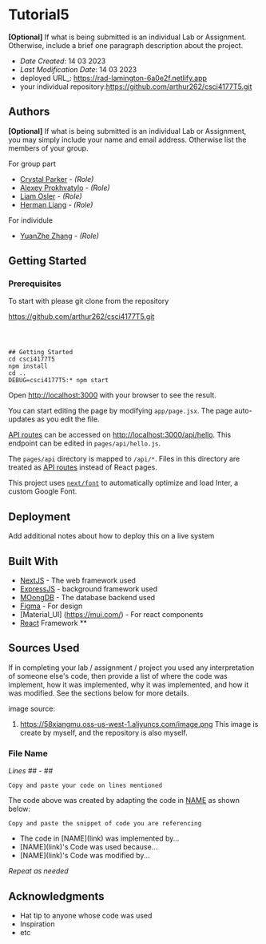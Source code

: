 <!--- The following README.md sample file was adapted from https://gist.github.com/PurpleBooth/109311bb0361f32d87a2#file-readme-template-md by Gabriella Mosquera for academic use --->
<!--- You may delete any comments in this sample README.md file. If needing to use as a .txt file then simply delete all comments, edit as needed, and save as a README.txt file --->

# Tutorial5

**[Optional]** If what is being submitted is an individual Lab or Assignment. Otherwise, include a brief one paragraph description about the project.

- _Date Created_: 14 03 2023
- _Last Modification Date_: 14 03 2023
- deployed URL\_: https://rad-lamington-6a0e2f.netlify.app
- your individual repository:https://github.com/arthur262/csci4177T5.git

## Authors

**[Optional]** If what is being submitted is an individual Lab or Assignment, you may simply include your name and email address. Otherwise list the members of your group.

For group part

- [Crystal Parker](cr838048@dal.ca) - _(Role)_
- [Alexey Prokhvatylo](alexey@dal.ca) - _(Role)_
- [Liam Osler](liam.osler@dal.ca) - _(Role)_
- [Herman Liang](yiqunliang@dal.ca) - _(Role)_

For individule

- [YuanZhe Zhang](yn680471@dal.ca) - _(Role)_

## Getting Started

### Prerequisites

To start with please git clone from the repository

https://github.com/arthur262/csci4177T5.git

```



## Getting Started
cd csci4177T5
npm install
cd ..
DEBUG=csci4177T5:* npm start
```

Open [http://localhost:3000](http://localhost:3000) with your browser to see the result.

You can start editing the page by modifying `app/page.jsx`. The page auto-updates as you edit the file.

[API routes](https://nextjs.org/docs/api-routes/introduction) can be accessed on [http://localhost:3000/api/hello](http://localhost:3000/api/hello). This endpoint can be edited in `pages/api/hello.js`.

The `pages/api` directory is mapped to `/api/*`. Files in this directory are treated as [API routes](https://nextjs.org/docs/api-routes/introduction) instead of React pages.

This project uses [`next/font`](https://nextjs.org/docs/basic-features/font-optimization) to automatically optimize and load Inter, a custom Google Font.

## Deployment

Add additional notes about how to deploy this on a live system

## Built With

<!--- Provide a list of the frameworks used to build this application, your list should include the name of the framework used, the url where the framework is available for download and what the framework was used for, see the example below --->

- [NextJS](https://nextjs.org/) - The web framework used
- [ExpressJS](https://expressjs.com/) - background framework used
- [MOongDB](https://www.mongodb.com/) - The database backend used
- [Figma](https://www.figma.com/files/recent?fuid=1202387551630529583) - For design
- [Material_UI] (https://mui.com/) - For react components
- [React](https://reactjs.org/) Framework
  \*\*

## Sources Used

If in completing your lab / assignment / project you used any interpretation of someone else's code, then provide a list of where the code was implement, how it was implemented, why it was implemented, and how it was modified. See the sections below for more details.

image source:

1. https://58xiangmu.oss-us-west-1.aliyuncs.com/image.png This image is create by myself, and the repository is also myself.

### File Name

_Lines ## - ##_

```
Copy and paste your code on lines mentioned

```

The code above was created by adapting the code in [NAME](link) as shown below:

```
Copy and paste the snippet of code you are referencing

```

- <!---How---> The code in [NAME](link) was implemented by...
- <!---Why---> [NAME](link)'s Code was used because...
- <!---How---> [NAME](link)'s Code was modified by...

_Repeat as needed_

## Acknowledgments

- Hat tip to anyone whose code was used
- Inspiration
- etc
